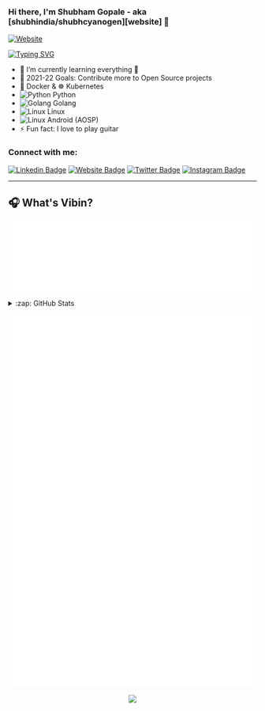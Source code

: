 ### Hi there, I'm Shubham Gopale - aka [shubhindia/shubhcyanogen][website] 👋

[![Website](https://img.shields.io/website?url=https%3A%2F%2Fgeekpalaceweb.wordpress.com%2F)](https://geekpalaceweb.wordpress.com/)


[![Typing SVG](https://readme-typing-svg.herokuapp.com?font=comfortaa&color=%23F77B93&size=25&height=40&lines=Nice+to+e-meet+you!;I'm+a+DevOps+Engineer;and+a+homemade+chef%3F)](https://git.io/typing-svg)

- 🌱 I’m currently learning everything 🤣
- 🥅 2021-22 Goals: Contribute more to Open Source projects
- 🐳 Docker & ☸️ Kubernetes
- <img src="https://upload.wikimedia.org/wikipedia/commons/c/c3/Python-logo-notext.svg" alt="Python" width="12" /> Python
- <img src="https://www.vectorlogo.zone/logos/golang/golang-vertical.svg" alt="Golang" width="12" /> Golang
- <img src="https://upload.wikimedia.org/wikipedia/commons/3/35/Tux.svg" alt="Linux" width="15" /> Linux
- <img src="https://upload.wikimedia.org/wikipedia/commons/d/d7/Android_robot.svg" alt="Linux" width="15" /> Android (AOSP)
- ⚡ Fun fact: I love to play guitar

### Connect with me:

[![Linkedin Badge](https://img.shields.io/badge/-LinkedIn-0e76a8?style=flat-square&logo=Linkedin&logoColor=white)](https://www.linkedin.com/in/shubhindia123/)
[![Website Badge](https://img.shields.io/badge/Website-3b5998?style=flat-square&logo=google-chrome&logoColor=white)](https://geekpalaceweb.wordpress.com/)
[![Twitter Badge](https://img.shields.io/badge/-Twitter-00acee?style=flat-square&logo=Twitter&logoColor=white)](https://twitter.com/shubhindia123)
[![Instagram Badge](https://img.shields.io/badge/-Instagram-e4405f?style=flat-square&logo=Instagram&logoColor=white)](https://www.instagram.com/shubh_cyanogen/)

---

## 🎧 What's Vibin?

[![Spotify](https://github.com/edorado93/edorado93/blob/main/spotify.svg)](https://open.spotify.com/user/shubhi123)



<details>
  <summary>:zap: GitHub Stats</summary>

  <img align="left" alt="codeSTACKr's GitHub Stats" src="https://github-readme-stats-ten-pi.vercel.app/api?username=shubhindia&show_icons=true&hide_border=true" />

</details>

![Metrics](https://github.com/shubhindia/shubhindia/blob/master/github-metrics.svg)

<p align="center">
  <img src="https://capsule-render.vercel.app/api?type=waving&color=gradient&height=110&section=footer&animation=twinkling"/>
</p>
